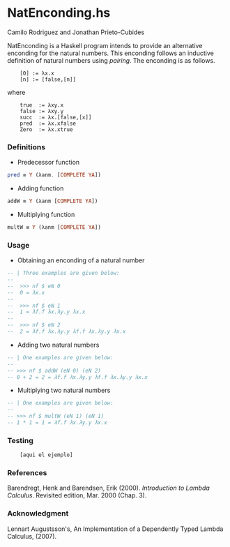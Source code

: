 # NatEnconding.hs

Camilo Rodriguez and Jonathan Prieto-Cubides

NatEnconding is a Haskell program intends to provide
an alternative enconding for the natural numbers.
This enconding follows an inductive definition of
natural numbers using *pairing*. The enconding is as
follows.

```
    [0] := λx.x
    [n] := [false,[n]]
```

where

```
    true  := λxy.x
    false := λxy.y
    succ  := λx.[false,[x]]
    pred  := λx.xfalse
    Zero  := λx.xtrue
```

### Definitions

* Predecessor function

```Haskell
pred ≡ Y (λanm. [COMPLETE YA])
```

* Adding function

```Haskell
addW ≡ Y (λanm [COMPLETE YA])
```

* Multiplying function

```Haskell
multW ≡ Y (λanm [COMPLETE YA])
```


### Usage

* Obtaining an enconding of a natural number

```Haskell
-- | Three examples are given below:
--
--  >>> nf $ eN 0
--  0 = λx.x 
--
--  >>> nf $ eN 1
--  1 = λf.f λx.λy.y λx.x
--
--  >>> nf $ eN 2
--  2 = λf.f λx.λy.y λf.f λx.λy.y λx.x
```

* Adding two natural numbers

```Haskell
-- | One examples are given below:
--
-- >>> nf $ addW (eN 0) (eN 2)
-- 0 + 2 = 2 = λf.f λx.λy.y λf.f λx.λy.y λx.x
```

* Multiplying two natural numbers

```Haskell
-- | One examples are given below:
--
-- >>> nf $ multW (eN 1) (eN 1)
-- 1 * 1 = 1 = λf.f λx.λy.y λx.x
```
### Testing

```Haskell
    [aqui el ejemplo]
```


### References

Barendregt, Henk and Barendsen, Erik (2000). *Introduction to Lambda Calculus*.
Revisited edition, Mar. 2000 (Chap. 3).

### Acknowledgment

Lennart Augustsson's, An Implementation of a Dependently Typed Lambda Calculus, (2007). 
